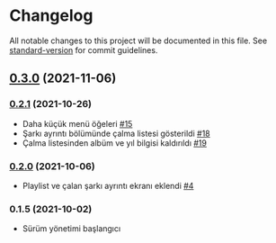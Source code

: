 # Changelog

All notable changes to this project will be documented in this file. See [standard-version](https://github.com/conventional-changelog/standard-version) for commit guidelines.

## [0.3.0](https://github.com/kinefi/subadap-player/compare/v0.2.1...v0.3.0) (2021-11-06)

### [0.2.1](https://github.com/kinefi/subadap-player/compare/v0.2.0...v0.2.1) (2021-10-26)

- Daha küçük menü öğeleri [#15](https://github.com/kinefi/subadap-player/issues/15)
- Şarkı ayrıntı bölümünde çalma listesi gösterildi [#18](https://github.com/kinefi/subadap-player/issues/18)
- Çalma listesinden albüm ve yıl bilgisi kaldırıldı [#19](https://github.com/kinefi/subadap-player/issues/19)

### [0.2.0](https://github.com/kinefi/subadap-player/compare/v0.1.5...v0.2.0) (2021-10-06)

- Playlist ve çalan şarkı ayrıntı ekranı eklendi [#4](https://github.com/kinefi/subadap-player/issues/4)

### 0.1.5 (2021-10-02)

- Sürüm yönetimi başlangıcı
